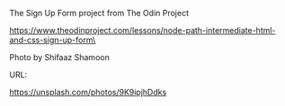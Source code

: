 The Sign Up Form project from The Odin Project

https://www.theodinproject.com/lessons/node-path-intermediate-html-and-css-sign-up-form\

Photo by Shifaaz Shamoon 

URL:

https://unsplash.com/photos/9K9ipjhDdks